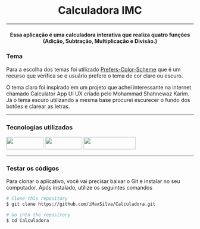 
<div align="center">
  
# Calculadora IMC

<hr></hr> 
<p><h4>Essa aplicação é uma calculadora interativa que realiza quatro funções (Adição, Subtração, Multiplicação e Divisão.)</h4></p>
</div>

### Tema
<p>Para a escolha dos temas foi utilizado <a href="https://developer.mozilla.org/en-US/docs/Web/CSS/@media/prefers-color-scheme">Prefers-Color-Scheme</a> que é um recurso que verifica se o usuário prefere o tema de cor claro ou escuro.</p>  

<p>O tema claro foi inspirado em um projeto que achei interessante na internet chamado Calculator App UI UX criado pelo Mohammad Shahnewaz Karim. Já o tema escuro utilizando a mesma base procurei escurecer o fundo dos botões e clarear as letras.</p>
<hr></hr>

### Tecnologias utilizadas

<img width="100px" height="33px" src="https://img.shields.io/badge/HTML5-E34F26?style=for-the-badge&logo=html5&logoColor=white"/> 
<img width="100px" height="33px" src="https://img.shields.io/badge/CSS3-1572B6?style=for-the-badge&logo=css3&logoColor=white"/>
<img width="140px" height="33px" src="https://img.shields.io/badge/JavaScript-323330?style=for-the-badge&logo=javascript&logoColor=F7DF1E"/> 

<hr></hr>

### Testar os códigos
<p>Para clonar o aplicativo, você vai precisar baixar o Git e instalar no seu computador. Após instalado, utilize os seguintes comandos</p>

```bash
# Clone this repository
$ git clone https://github.com/iMaxSilva/Calculadora.git

# Go into the repository
$ cd Calculadora

```

